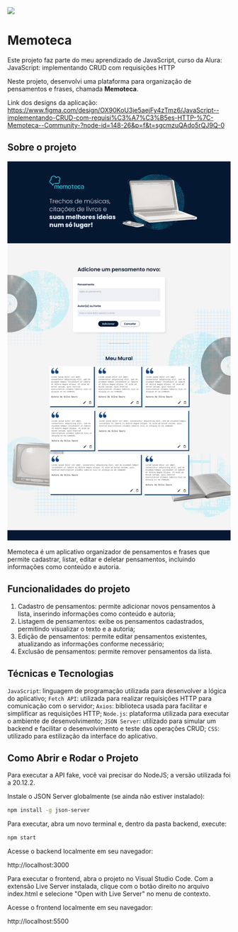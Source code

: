 ![](thumb.png)

# Memoteca

Este projeto faz parte do meu aprendizado de JavaScript, curso da Alura: JavaScript: implementando CRUD com requisições HTTP 

Neste projeto, desenvolvi uma plataforma para organização de pensamentos e frases, chamada **Memoteca**.

Link dos designs da aplicação: https://www.figma.com/design/OX90KoU3ie5aejFy4zTmz6/JavaScript--implementando-CRUD-com-requisi%C3%A7%C3%B5es-HTTP-%7C-Memoteca--Community-?node-id=148-26&p=f&t=sgcmzuQAdo5rQJ9Q-0

## Sobre o projeto

![](print.png)

Memoteca é um aplicativo organizador de pensamentos e frases que permite cadastrar, listar, editar e deletar pensamentos, incluindo informações como conteúdo e autoria.

## Funcionalidades do projeto

1. Cadastro de pensamentos: permite adicionar novos pensamentos à lista, inserindo informações como conteúdo e autoria;
2. Listagem de pensamentos: exibe os pensamentos cadastrados, permitindo visualizar o texto e a autoria;
3. Edição de pensamentos: permite editar pensamentos existentes, atualizando as informações conforme necessário;
4. Exclusão de pensamentos: permite remover pensamentos da lista.

## Técnicas e Tecnologias

`JavaScript`: linguagem de programação utilizada para desenvolver a lógica do aplicativo;
`Fetch API`: utilizada para realizar requisições HTTP para comunicação com o servidor;
`Axios`: biblioteca usada para facilitar e simplificar as requisições HTTP;
`Node.js`: plataforma utilizada para executar o ambiente de desenvolvimento;
`JSON Server`: utilizado para simular um backend e facilitar o desenvolvimento e teste das operações CRUD;
`CSS`: utilizado para estilização da interface do aplicativo.

## Como Abrir e Rodar o Projeto

Para executar a API fake, você vai precisar do NodeJS; a versão utilizada foi a 20.12.2.

Instale o JSON Server globalmente (se ainda não estiver instalado):

```bash
npm install -g json-server
```

Para executar, abra um novo terminal e, dentro da pasta backend, execute:

```bash
npm start
```

Acesse o backend localmente em seu navegador:

http://localhost:3000

Para executar o frontend, abra o projeto no Visual Studio Code. Com a extensão Live Server instalada, clique com o botão direito no arquivo index.html e selecione "Open with Live Server" no menu de contexto.

Acesse o frontend localmente em seu navegador:

http://localhost:5500
